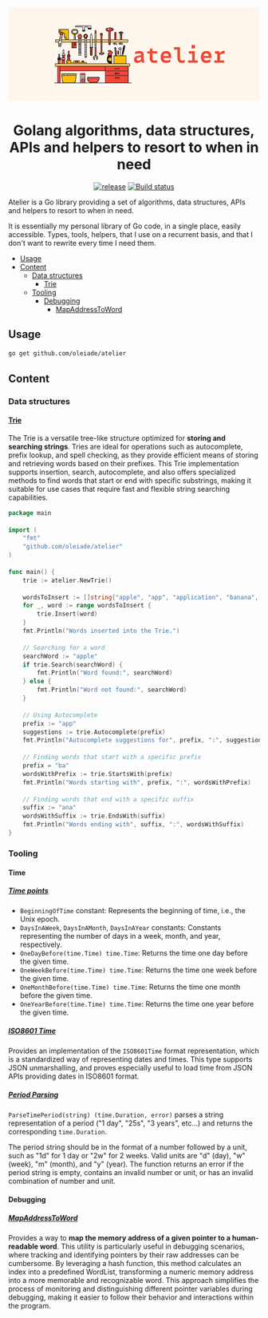 <p align="center"><img src="logo.png" alt="atelier logo"/></p>
<h1 align="center">Golang algorithms, data structures, APIs and helpers to resort to when in need</h3>

<p align="center">
    <a href="http://github.com/oleiade/atelier/releases"><img src="https://img.shields.io/github/release/oleiade/atelier.svg" alt="release"></a>
    <a href="https://github.com/oleiade/atelier/actions/workflows/build.yml"><img src="https://github.com/oleiade/atelier/actions/workflows/build.yml/badge.svg" alt="Build status"></a>
</p>

Atelier is a Go library providing a set of algorithms, data structures, APIs and helpers to resort to when in need.

It is essentially my personal library of Go code, in a single place, easily accessible. Types, tools, helpers, that I use on a recurrent basis, and that I don't want to rewrite every time I need them.

- [Usage](#usage)
- [Content](#content)
  - [Data structures](#data-structures)
    - [Trie](#trie)
  - [Tooling](#tooling)
    - [Debugging](#debugging)
      - [MapAddressToWord](#mapaddresstoword)

## Usage

```bash
go get github.com/oleiade/atelier
```

## Content

### Data structures

#### [Trie](./trie.go)

The Trie is a versatile tree-like structure optimized for **storing and searching strings**. Tries are ideal for operations such as autocomplete, prefix lookup, and spell checking, as they provide efficient means of storing and retrieving words based on their prefixes. This Trie implementation supports insertion, search, autocomplete, and also offers specialized methods to find words that start or end with specific substrings, making it suitable for use cases that require fast and flexible string searching capabilities.

```go
package main

import (
    "fmt"
    "github.com/oleiade/atelier"
)

func main() {
    trie := atelier.NewTrie()

    wordsToInsert := []string{"apple", "app", "application", "banana", "band", "bandana"}
    for _, word := range wordsToInsert {
        trie.Insert(word)
    }
    fmt.Println("Words inserted into the Trie.")

    // Searching for a word
    searchWord := "apple"
    if trie.Search(searchWord) {
        fmt.Println("Word found:", searchWord)
    } else {
        fmt.Println("Word not found:", searchWord)
    }

    // Using Autocomplete
    prefix := "app"
    suggestions := trie.Autocomplete(prefix)
    fmt.Println("Autocomplete suggestions for", prefix, ":", suggestions)

    // Finding words that start with a specific prefix
    prefix = "ba"
    wordsWithPrefix := trie.StartsWith(prefix)
    fmt.Println("Words starting with", prefix, ":", wordsWithPrefix)

    // Finding words that end with a specific suffix
    suffix := "ana"
    wordsWithSuffix := trie.EndsWith(suffix)
    fmt.Println("Words ending with", suffix, ":", wordsWithSuffix)
}
```

### Tooling

#### Time

##### [Time points](./time.go)

* `BeginningOfTime` constant: Represents the beginning of time, i.e., the Unix epoch.
* `DaysInAWeek`, `DaysInAMonth`, `DaysInAYear` constants: Constants representing the number of days in a week, month, and year, respectively.
* `OneDayBefore(time.Time) time.Time`: Returns the time one day before the given time.
* `OneWeekBefore(time.Time) time.Time`: Returns the time one week before the given time.
* `OneMonthBefore(time.Time) time.Time`: Returns the time one month before the given time.
* `OneYearBefore(time.Time) time.Time`: Returns the time one year before the given time.

##### [ISO8601 Time](./time.go)

Provides an implementation of the `ISO8601Time` format representation, which is a standardized way of representing dates and times.
This type supports JSON unmarshalling, and proves especially useful to load time from JSON APIs providing dates in ISO8601 format.

##### [Period Parsing](./time.go)

`ParseTimePeriod(string) (time.Duration, error)` parses a string representation of a period ("1 day", "25s", "3 years", etc...) and returns the corresponding `time.Duration`.

The period string should be in the format of a number followed by a unit, such as "1d" for 1 day or "2w" for 2 weeks.
Valid units are "d" (day), "w" (week), "m" (month), and "y" (year).
The function returns an error if the period string is empty, contains an invalid number or unit, or has an
invalid combination of number and unit.

#### Debugging

##### [MapAddressToWord](./debug.go)

Provides a way to **map the memory address of a given pointer to a human-readable word**. This utility is particularly useful in debugging scenarios, where tracking and identifying pointers by their raw addresses can be cumbersome. By leveraging a hash function, this method calculates an index into a predefined WordList, transforming a numeric memory address into a more memorable and recognizable word. This approach simplifies the process of monitoring and distinguishing different pointer variables during debugging, making it easier to follow their behavior and interactions within the program.